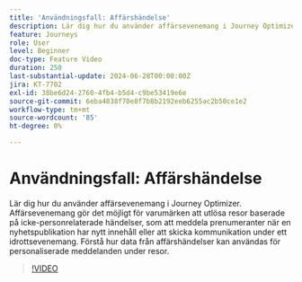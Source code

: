 ```yaml
---
title: 'Användningsfall: Affärshändelse'
description: Lär dig hur du använder affärsevenemang i Journey Optimizer. Förstå hur data från affärshändelser kan användas för personaliserade meddelanden under resor.
feature: Journeys
role: User
level: Beginner
doc-type: Feature Video
duration: 250
last-substantial-update: 2024-06-28T00:00:00Z
jira: KT-7702
exl-id: 38be6d24-2760-4fb4-b5d4-c9be53419e6e
source-git-commit: 6eba4838f70e8f7b8b2192eeb6255ac2b50ce1e2
workflow-type: tm+mt
source-wordcount: '85'
ht-degree: 0%

---
```



# Användningsfall: Affärshändelse

Lär dig hur du använder affärsevenemang i Journey Optimizer. Affärsevenemang gör det möjligt för varumärken att utlösa resor baserade på icke-personrelaterade händelser, som att meddela prenumeranter när en nyhetspublikation har nytt innehåll eller att skicka kommunikation under ett idrottsevenemang. Förstå hur data från affärshändelser kan användas för personaliserade meddelanden under resor.

>[!VIDEO](https://video.tv.adobe.com/v/334234/?learn=on)
